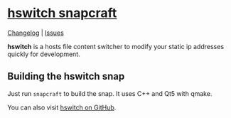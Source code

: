 # [hswitch snapcraft](https://github.com/pbek/hswitch "hswitch GitHub") 

[Changelog](https://github.com/pbek/hswitch/blob/develop/CHANGELOG.md) | 
[Issues](https://github.com/pbek/hswitch/issues)


**hswitch** is a hosts file content switcher to modify your static ip addresses 
quickly for development.

## Building the hswitch snap

Just run `snapcraft` to build the snap. It uses C++ and Qt5 with qmake.

You can also visit [hswitch on GitHub](https://github.com/pbek/hswitch).
